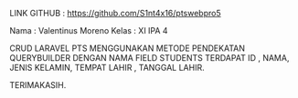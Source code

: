 



LINK GITHUB : https://github.com/S1nt4x16/ptswebpro5

Nama : Valentinus Moreno
Kelas : XI IPA 4

CRUD LARAVEL PTS MENGGUNAKAN METODE PENDEKATAN QUERYBUILDER DENGAN NAMA FIELD STUDENTS  TERDAPAT ID , NAMA, JENIS KELAMIN, TEMPAT LAHIR , TANGGAL LAHIR.

TERIMAKASIH.
